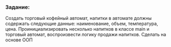 ### Задание:

Создать торговый кофейный автомат, напитки в автомате должны содержать следующие данные: наименование, объем, температура, цена. Проинициализировать несколько напитков в классе main и торговый автомат, воспроизвести логику продажи напитков. Сделать на основе ООП